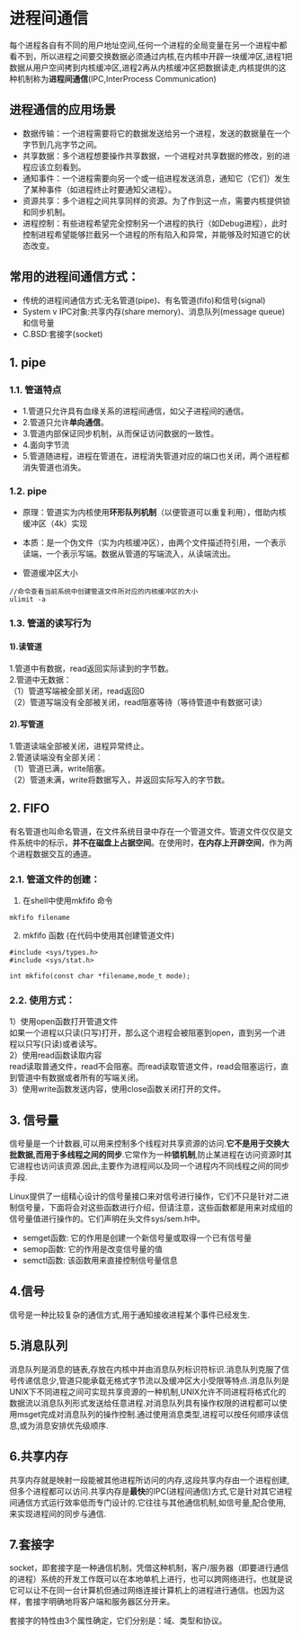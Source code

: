 # 进程间通信
每个进程各⾃有不同的⽤户地址空间,任何⼀个进程的全局变量在另⼀个进程中都看不到，所以进程之间要交换数据必须通过内核,在内核中开辟⼀块缓冲区,进程1把数据从⽤户空间拷到内核缓冲区,进程2再从内核缓冲区把数据读⾛,内核提供的这种机制称为**进程间通信**(IPC,InterProcess Communication) 

## 进程通信的应用场景

- 数据传输：一个进程需要将它的数据发送给另一个进程，发送的数据量在一个字节到几兆字节之间。
- 共享数据：多个进程想要操作共享数据，一个进程对共享数据的修改，别的进程应该立刻看到。
- 通知事件：一个进程需要向另一个或一组进程发送消息，通知它（它们）发生了某种事件（如进程终止时要通知父进程）。
- 资源共享：多个进程之间共享同样的资源。为了作到这一点，需要内核提供锁和同步机制。
- 进程控制：有些进程希望完全控制另一个进程的执行（如Debug进程），此时控制进程希望能够拦截另一个进程的所有陷入和异常，并能够及时知道它的状态改变。

## 常用的进程间通信方式：

- 传统的进程间通信方式:无名管道(pipe)、有名管道(fifo)和信号(signal)
- System v IPC对象:共享内存(share memory)、消息队列(message queue)和信号量
- C.BSD:套接字(socket) 

## 1. pipe
### 1.1. 管道特点

- 1.管道只允许具有血缘关系的进程间通信，如父子进程间的通信。
- 2.管道只允许**单向通信**。
- 3.管道内部保证同步机制，从而保证访问数据的一致性。
- 4.面向字节流
- 5.管道随进程，进程在管道在，进程消失管道对应的端口也关闭，两个进程都消失管道也消失。

### 1.2. pipe
* 原理：管道实为内核使用**环形队列机制**（以便管道可以重复利用），借助内核缓冲区（4k）实现
* 本质：是一个伪文件（实为内核缓冲区），由两个文件描述符引用，一个表示读端，一个表示写端。数据从管道的写端流入，从读端流出。

* 管道缓冲区大小
```
//命令查看当前系统中创建管道文件所对应的内核缓冲区的大小
ulimit -a
```

### 1.3. 管道的读写行为

#### 1).读管道
1.管道中有数据，read返回实际读到的字节数。  
2.管道中无数据：  
（1）管道写端被全部关闭，read返回0  
（2）管道写端没有全部被关闭，read阻塞等待（等待管道中有数据可读）  
#### 2).写管道
1.管道读端全部被关闭，进程异常终止。  
2.管道读端没有全部关闭：  
（1）管道已满，write阻塞。  
（2）管道未满，write将数据写入，并返回实际写入的字节数。  
## 2. FIFO
有名管道也叫命名管道，在文件系统目录中存在一个管道文件。管道文件仅仅是文件系统中的标示，**并不在磁盘上占据空间**。在使用时，**在内存上开辟空间**，作为两个进程数据交互的通道。
### 2.1. 管道文件的创建：
1) 在shell中使用mkfifo 命令 
```
mkfifo filename
```
2) mkfifo 函数 (在代码中使用其创建管道文件) 
```
#include <sys/types.h>
#include <sys/stat.h>

int mkfifo(const char *filename,mode_t mode);
```
### 2.2. 使用方式：
1）使用open函数打开管道文件  
如果一个进程以只读(只写)打开，那么这个进程会被阻塞到open，直到另一个进程以只写(只读)或者读写。  
2）使用read函数读取内容  
read读取普通文件，read不会阻塞。而read读取管道文件，read会阻塞运行，直到管道中有数据或者所有的写端关闭。  
3）使用write函数发送内容，使用close函数关闭打开的文件。

## 3. 信号量

信号量是一个计数器,可以用来控制多个线程对共享资源的访问.**它不是用于交换大批数据,而用于多线程之间的同步**.它常作为一种**锁机制**,防止某进程在访问资源时其它进程也访问该资源.因此,主要作为进程间以及同一个进程内不同线程之间的同步手段.

Linux提供了一组精心设计的信号量接口来对信号进行操作，它们不只是针对二进制信号量，下面将会对这些函数进行介绍，但请注意，这些函数都是用来对成组的信号量值进行操作的。它们声明在头文件sys/sem.h中。

* semget函数: 它的作用是创建一个新信号量或取得一个已有信号量
* semop函数: 它的作用是改变信号量的值
* semctl函数: 该函数用来直接控制信号量信息

## 4.信号

信号是一种比较复杂的通信方式,用于通知接收进程某个事件已经发生.
## 5.消息队列

消息队列是消息的链表,存放在内核中并由消息队列标识符标识.消息队列克服了信号传递信息少,管道只能承载无格式字节流以及缓冲区大小受限等特点.消息队列是UNIX下不同进程之间可实现共享资源的一种机制,UNIX允许不同进程将格式化的数据流以消息队列形式发送给任意进程.对消息队列具有操作权限的进程都可以使用msget完成对消息队列的操作控制.通过使用消息类型,进程可以按任何顺序读信息,或为消息安排优先级顺序.
## 6.共享内存

共享内存就是映射一段能被其他进程所访问的内存,这段共享内存由一个进程创建,但多个进程都可以访问.共享内存是**最快**的IPC(进程间通信)方式,它是针对其它进程间通信方式运行效率低而专门设计的.它往往与其他通信机制,如信号量,配合使用,来实现进程间的同步与通信.
## 7.套接字

socket，即套接字是一种通信机制，凭借这种机制，客户/服务器（即要进行通信的进程）系统的开发工作既可以在本地单机上进行，也可以跨网络进行。也就是说它可以让不在同一台计算机但通过网络连接计算机上的进程进行通信。也因为这样，套接字明确地将客户端和服务器区分开来。

套接字的特性由3个属性确定，它们分别是：域、类型和协议。